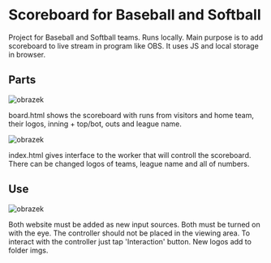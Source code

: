 # Scoreboard for Baseball and Softball

Project for Baseball and Softball teams. Runs locally. Main purpose is to add scoreboard to live stream in program like OBS. It uses JS and local storage in browser.

## Parts

![obrazek](https://github.com/user-attachments/assets/9d85e6e4-4636-4d15-8040-676f06ddf489)

board.html shows the scoreboard with runs from visitors and home team, their logos, inning + top/bot, outs and league name. 

![obrazek](https://github.com/user-attachments/assets/319fee96-7a1e-4fcd-8019-0951aafde9a7)

index.html gives interface to the worker that will controll the scoreboard. There can be changed logos of teams, league name and all of numbers.

## Use

![obrazek](https://github.com/user-attachments/assets/1565e615-3846-4bc6-9007-2de64ffdc113)

Both website must be added as new input sources. Both must be turned on with the eye. The controller should not be placed in the viewing area. To interact with the controller just tap 'Interaction' button.
New logos add to folder imgs.
